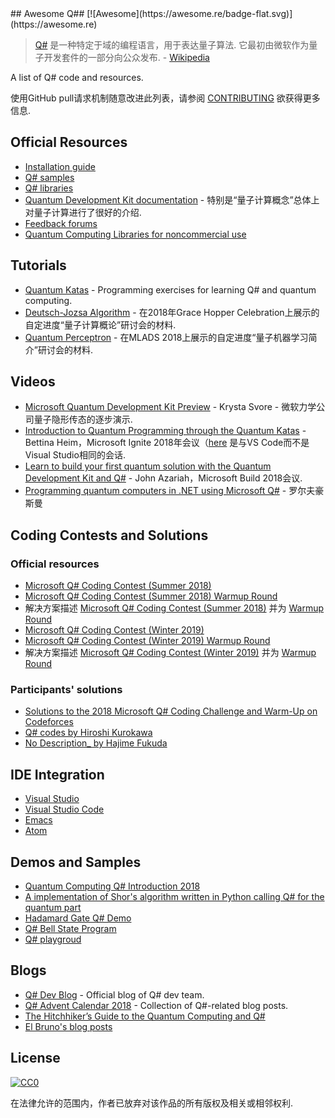 <div class="github-widget" data-repo="ebraminio/awesome-qsharp"></div>
## Awesome Q## [![Awesome](https://awesome.re/badge-flat.svg)](https://awesome.re)

> [Q#](https://docs.microsoft.com/en-us/quantum/)  是一种特定于域的编程语言，用于表达量子算法.  它最初由微软作为量子开发套件的一部分向公众发布.   - [Wikipedia](https://en.wikipedia.org/wiki/Q_Sharp)

A list of Q# code and resources.

使用GitHub pull请求机制随意改进此列表，请参阅 [CONTRIBUTING](https://github.com/ebraminio/awesome-qsharp/blob/master/CONTRIBUTING.md) 欲获得更多信息.


## Official Resources
- [Installation guide](https://docs.microsoft.com/en-us/quantum/quantum-installconfig)
- [Q# samples](https://github.com/Microsoft/Quantum)
- [Q# libraries](https://github.com/Microsoft/QuantumLibraries)
- [Quantum Development Kit documentation](https://docs.microsoft.com/quantum/) - 特别是“量子计算概念”总体上对量子计算进行了很好的介绍.
- [Feedback forums](https://quantum.uservoice.com/)
- [Quantum Computing Libraries for noncommercial use](https://github.com/Microsoft/Quantum-NC)

## Tutorials
- [Quantum Katas](https://github.com/Microsoft/QuantumKatas/) - Programming exercises for learning Q# and quantum computing.
- [Deutsch-Jozsa Algorithm](https://github.com/Microsoft/GHC18-IntroToQuantumComputing/) - 在2018年Grace Hopper Celebration上展示的自定进度“量子计算概论”研讨会的材料.
- [Quantum Perceptron](https://github.com/Microsoft/MLADS2018-QuantumML) - 在MLADS 2018上展示的自定进度“量子机器学习简介”研讨会的材料.

## Videos
- [Microsoft Quantum Development Kit Preview](https://www.youtube.com/watch?v=v7b4J2INq9c) -  Krysta Svore  - 微软力学公司量子隐形传态的逐步演示.
- [Introduction to Quantum Programming through the Quantum Katas](https://www.youtube.com/watch?v=h3M8OomE19o) -  Bettina Heim，Microsoft Ignite 2018年会议（[here](https://www.youtube.com/watch?v=AjBLsrGgEkY) 是与VS Code而不是Visual Studio相同的会话.
- [Learn to build your first quantum solution with the Quantum Development Kit and Q#](https://www.youtube.com/watch?v=YE4m3yCdcqE) -  John Azariah，Microsoft Build 2018会议.
- [Programming quantum computers in .NET using Microsoft Q#](https://www.youtube.com/watch?v=qOg6weW-IDo) - 罗尔夫豪斯曼

## Coding Contests and Solutions

### Official resources
- [Microsoft Q# Coding Contest (Summer 2018)](https://codeforces.com/contest/1002)
- [Microsoft Q# Coding Contest (Summer 2018) Warmup Round](https://codeforces.com/contest/1001)
- 解决方案描述 [Microsoft Q# Coding Contest (Summer 2018)](https://assets.codeforces.com/rounds/997-998/main-contest-editorial.pdf) 并为 [Warmup Round](https://assets.codeforces.com/rounds/997-998/warmup-editorial.pdf)
- [Microsoft Q# Coding Contest (Winter 2019)](https://codeforces.com/contest/1116)
- [Microsoft Q# Coding Contest (Winter 2019) Warmup Round](https://codeforces.com/contest/1115)
- 解决方案描述 [Microsoft Q# Coding Contest (Winter 2019)](https://codeforces.com/blog/entry/65702) 并为 [Warmup Round](https://assets.codeforces.com/rounds/1115/warmup-editorial.pdf)

### Participants' solutions
- [Solutions to the 2018 Microsoft Q# Coding Challenge and Warm-Up on Codeforces](https://github.com/RobertDurfee/QSharpCodingChallenge)
- [Q# codes by Hiroshi Kurokawa](https://github.com/hkurokawa/QSharpCodingContest2018)
- [No Description_ by Hajime Fukuda](https://github.com/hajifkd/qsharp-vscode)

## IDE Integration
- [Visual Studio](https://marketplace.visualstudio.com/items?itemName=quantum.DevKit)
- [Visual Studio Code](https://marketplace.visualstudio.com/items?itemName=quantum.quantum-devkit-vscode)
- [Emacs](https://github.com/forked-from-1kasper/emacs-qsharp-mode)
- [Atom](https://github.com/ivangabriele/atom-qsharp)

## Demos and Samples
- [Quantum Computing Q# Introduction 2018](https://github.com/Djohnnie/QuantumComputingQSharpIntroduction2018)
- [A implementation of Shor's algorithm written in Python calling Q# for the quantum part](https://github.com/Michaelvll/myQShor)
- [Hadamard Gate Q# Demo](https://github.com/jwulf/HGate)
- [Q# Bell State Program](https://github.com/pktippa/q_sharp_bell_state)
- [Q# playgroud](https://github.com/weize07/Qsharp-playgroud)

## Blogs
- [Q# Dev Blog](https://devblogs.microsoft.com/qsharp/) - Official blog of Q# dev team.
- [Q# Advent Calendar 2018](https://devblogs.microsoft.com/qsharp/q-advent-calendar-2018/) - Collection of Q#-related blog posts.
- [The Hitchhiker’s Guide to the Quantum Computing and Q#](https://blogs.msdn.microsoft.com/uk_faculty_connection/2018/02/26/the-hitchhikers-guide-to-the-quantum-computing-and-q-blog/)
- [El Bruno's blog posts](https://elbruno.com/tag/q/)

## License
[![CC0](http://mirrors.creativecommons.org/presskit/buttons/88x31/svg/cc-zero.svg)](https://creativecommons.org/publicdomain/zero/1.0/)

在法律允许的范围内，作者已放弃对该作品的所有版权及相关或相邻权利.
